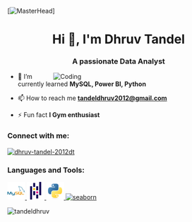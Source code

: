 [![MasterHead](https://th.bing.com/th/id/OIP.f8njAURZc-pzg0r1arhm-AAAAA?rs=1&pid=ImgDetMain)]
<h1 align="center">Hi 👋, I'm Dhruv Tandel</h1>
<h3 align="center">A passionate Data Analyst</h3>
<img align="right" alt="Coding" width="400" src="https://static.wixstatic.com/media/2be1ce_864567900845418ebfd61e297637464d~mv2.gif">

- 🌱 I’m currently learned **MySQL, Power BI, Python**

- 📫 How to reach me **tandeldhruv2012@gmail.com**

- ⚡ Fun fact **I Gym enthusiast**

<h3 align="left">Connect with me:</h3>
<p align="left">
<a href="https://linkedin.com/in/dhruv-tandel-2012dt" target="blank"><img align="center" src="https://raw.githubusercontent.com/rahuldkjain/github-profile-readme-generator/master/src/images/icons/Social/linked-in-alt.svg" alt="dhruv-tandel-2012dt" height="30" width="40" /></a>
</p>

<h3 align="left">Languages and Tools:</h3>
<p align="left"> <a href="https://www.mysql.com/" target="_blank" rel="noreferrer"> <img src="https://raw.githubusercontent.com/devicons/devicon/master/icons/mysql/mysql-original-wordmark.svg" alt="mysql" width="40" height="40"/> </a> <a href="https://pandas.pydata.org/" target="_blank" rel="noreferrer"> <img src="https://raw.githubusercontent.com/devicons/devicon/2ae2a900d2f041da66e950e4d48052658d850630/icons/pandas/pandas-original.svg" alt="pandas" width="40" height="40"/> </a> <a href="https://www.python.org" target="_blank" rel="noreferrer"> <img src="https://raw.githubusercontent.com/devicons/devicon/master/icons/python/python-original.svg" alt="python" width="40" height="40"/> </a> <a href="https://seaborn.pydata.org/" target="_blank" rel="noreferrer"> <img src="https://seaborn.pydata.org/_images/logo-mark-lightbg.svg" alt="seaborn" width="40" height="40"/> </a> </p>

<p><img align="center" src="https://github-readme-stats.vercel.app/api/top-langs?username=tandeldhruv&show_icons=true&locale=en&layout=compact" alt="tandeldhruv" /></p>

